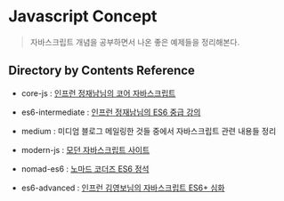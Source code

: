 # Javascript Concept

> 자바스크립트 개념을 공부하면서 나온 좋은 예제들을 정리해본다.

## Directory by Contents Reference

- core-js : [인프런 정재남님의 코어 자바스크립트](https://www.inflearn.com/course/%ED%95%B5%EC%8B%AC%EA%B0%9C%EB%85%90-javascript-flow)

- es6-intermediate : [인프런 정재남님의 ES6 중급 강의](https://www.inflearn.com/course/es6-2/)

- medium : 미디엄 블로그 메일링한 것들 중에서 자바스크립트 관련 내용들 정리

- modern-js : [모던 자바스크립트 사이트](https://ko.javascript.info/)

- nomad-es6 : [노마드 코더즈 ES6 정석](https://nomadcoders.co/es6-once-and-for-all)

- es6-advanced : [인프런 김영보님의 자바스크립트 ES6+ 심화](https://www.inflearn.com/course/%EC%9E%90%EB%B0%94%EC%8A%A4%ED%81%AC%EB%A6%BD%ED%8A%B8-es6-%EC%8B%AC%ED%99%94)

